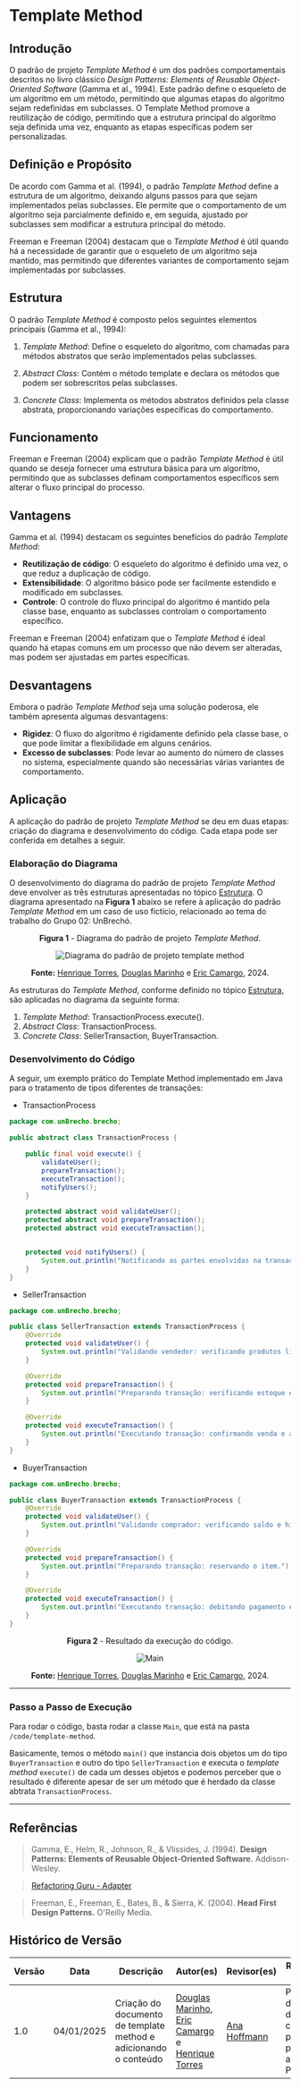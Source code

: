# Template Method

## Introdução

O padrão de projeto _Template Method_ é um dos padrões comportamentais descritos no livro clássico _Design Patterns: Elements of Reusable Object-Oriented Software_ (Gamma et al., 1994). Este padrão define o esqueleto de um algoritmo em um método, permitindo que algumas etapas do algoritmo sejam redefinidas em subclasses. O Template Method promove a reutilização de código, permitindo que a estrutura principal do algoritmo seja definida uma vez, enquanto as etapas específicas podem ser personalizadas.

## Definição e Propósito

De acordo com Gamma et al. (1994), o padrão _Template Method_ define a estrutura de um algoritmo, deixando alguns passos para que sejam implementados pelas subclasses. Ele permite que o comportamento de um algoritmo seja parcialmente definido e, em seguida, ajustado por subclasses sem modificar a estrutura principal do método.

Freeman e Freeman (2004) destacam que o _Template Method_ é útil quando há a necessidade de garantir que o esqueleto de um algoritmo seja mantido, mas permitindo que diferentes variantes de comportamento sejam implementadas por subclasses.

## Estrutura

O padrão _Template Method_ é composto pelos seguintes elementos principais (Gamma et al., 1994):

1. _Template Method_: Define o esqueleto do algoritmo, com chamadas para métodos abstratos que serão implementados pelas subclasses.

2. _Abstract Class_: Contém o método template e declara os métodos que podem ser sobrescritos pelas subclasses.

3. _Concrete Class_: Implementa os métodos abstratos definidos pela classe abstrata, proporcionando variações específicas do comportamento.

## Funcionamento

Freeman e Freeman (2004) explicam que o padrão _Template Method_ é útil quando se deseja fornecer uma estrutura básica para um algoritmo, permitindo que as subclasses definam comportamentos específicos sem alterar o fluxo principal do processo.

## Vantagens

Gamma et al. (1994) destacam os seguintes benefícios do padrão _Template Method_:

- **Reutilização de código**: O esqueleto do algoritmo é definido uma vez, o que reduz a duplicação de código.
- **Extensibilidade**: O algoritmo básico pode ser facilmente estendido e modificado em subclasses.
- **Controle**: O controle do fluxo principal do algoritmo é mantido pela classe base, enquanto as subclasses controlam o comportamento específico.

Freeman e Freeman (2004) enfatizam que o _Template Method_ é ideal quando há etapas comuns em um processo que não devem ser alteradas, mas podem ser ajustadas em partes específicas.

## Desvantagens

Embora o padrão _Template Method_ seja uma solução poderosa, ele também apresenta algumas desvantagens:

- **Rigidez**: O fluxo do algoritmo é rigidamente definido pela classe base, o que pode limitar a flexibilidade em alguns cenários.
- **Excesso de subclasses**: Pode levar ao aumento do número de classes no sistema, especialmente quando são necessárias várias variantes de comportamento.

## Aplicação

A aplicação do padrão de projeto _Template Method_ se deu em duas etapas: criação do diagrama e desenvolvimento do código. Cada etapa pode ser conferida em detalhes a seguir.

### Elaboração do Diagrama

O desenvolvimento do diagrama do padrão de projeto _Template Method_ deve envolver as três estruturas apresentadas no tópico [Estrutura](#estrutura). O diagrama apresentado na **Figura 1** abaixo se refere à aplicação do padrão _Template Method_ em um caso de uso fictício, relacionado ao tema do trabalho do Grupo 02: UnBrechó.

<center>
<figcaption>

**Figura 1** - Diagrama do padrão de projeto _Template Method_.

</figcaption>

![Diagrama do padrão de projeto template method](../Images/diagrama-template-method.png)

<figcaption>

**Fonte:**
<a href="https://github.com/henriqtorresl" target="_blank">Henrique Torres</a>,
<a href="https://github.com/M4RINH0" target="_blank">Douglas Marinho</a> e
<a href="https://github.com/Ericcs10" target="_blank">Eric Camargo</a>, 2024.

</figcaption>
</center>

As estruturas do _Template Method_, conforme definido no tópico [Estrutura](#estrutura), são aplicadas no diagrama da seguinte forma:

1. _Template Method_: TransactionProcess.execute().
2. _Abstract Class_: TransactionProcess.
3. _Concrete Class_: SellerTransaction, BuyerTransaction.

### Desenvolvimento do Código

A seguir, um exemplo prático do Template Method implementado em Java para o tratamento de tipos diferentes de transações:

- TransactionProcess

```java
package com.unBrecho.brecho;

public abstract class TransactionProcess {

    public final void execute() {
        validateUser();
        prepareTransaction();
        executeTransaction();
        notifyUsers();
    }

    protected abstract void validateUser();
    protected abstract void prepareTransaction();
    protected abstract void executeTransaction();


    protected void notifyUsers() {
        System.out.println("Notificando as partes envolvidas na transação.");
    }
}
```

- SellerTransaction

```java
package com.unBrecho.brecho;

public class SellerTransaction extends TransactionProcess {
    @Override
    protected void validateUser() {
        System.out.println("Validando vendedor: verificando produtos listados e status da conta.");
    }

    @Override
    protected void prepareTransaction() {
        System.out.println("Preparando transação: verificando estoque e confirmando disponibilidade.");
    }

    @Override
    protected void executeTransaction() {
        System.out.println("Executando transação: confirmando venda e atualizando estoque.");
    }
}
```

- BuyerTransaction

```java
package com.unBrecho.brecho;

public class BuyerTransaction extends TransactionProcess {
    @Override
    protected void validateUser() {
        System.out.println("Validando comprador: verificando saldo e histórico de compras.");
    }

    @Override
    protected void prepareTransaction() {
        System.out.println("Preparando transação: reservando o item.");
    }

    @Override
    protected void executeTransaction() {
        System.out.println("Executando transação: debitando pagamento e confirmando pedido.");
    }
}
```

<center>
<figcaption>

**Figura 2** - Resultado da execução do código.

</figcaption>

![Main](../Images/template-method-execucao.png)

<figcaption>

**Fonte:**
<a href="https://github.com/henriqtorresl" target="_blank">Henrique Torres</a>,
<a href="https://github.com/M4RINH0" target="_blank">Douglas Marinho</a> e
<a href="https://github.com/Ericcs10" target="_blank">Eric Camargo</a>, 2024.

</figcaption>
</center>

---

### Passo a Passo de Execução

Para rodar o código, basta rodar a classe `Main`, que está na pasta `/code/template-method`.

Basicamente, temos o método `main()` que instancia dois objetos um do tipo `BuyerTransaction` e outro do tipo `SellerTransaction` e executa o _template method_ `execute()` de cada um desses objetos e podemos perceber que o resultado é diferente apesar de ser um método que é herdado da classe abtrata `TransactionProcess`.

---

## Referências

> Gamma, E., Helm, R., Johnson, R., & Vlissides, J. (1994). **Design Patterns: Elements of Reusable Object-Oriented Software.** Addison-Wesley.

> [Refactoring Guru - Adapter](https://refactoring.guru/design-patterns/adapter)

> Freeman, E., Freeman, E., Bates, B., & Sierra, K. (2004). **Head First Design Patterns.** O'Reilly Media.

## Histórico de Versão

| Versão | Data       | Descrição                                                        | Autor(es)                                                                                                                                        | Revisor(es)                               | Resultado da Revisão                                                   |
| ------ | ---------- | ---------------------------------------------------------------- | ------------------------------------------------------------------------------------------------------------------------------------------------ | ----------------------------------------- | ---------------------------------------------------------------------- |
| 1.0    | 04/01/2025 | Criação do documento de template method e adicionando o conteúdo | [Douglas Marinho](https://github.com/M4RINH0), [Eric Camargo](https://github.com/Ericcs10) e [Henrique Torres](https://github.com/henriqtorresl) | [Ana Hoffmann](https://github.com/AnHoff) | Padronização do documento conforme padrão do projeto e abertura de PR. |
